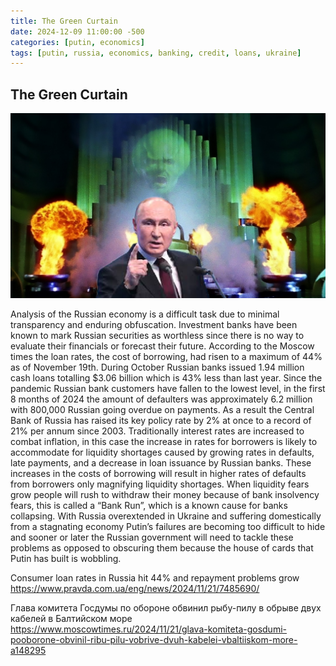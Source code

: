 ```yaml
---
title: The Green Curtain
date: 2024-12-09 11:00:00 -500
categories: [putin, economics]
tags: [putin, russia, economics, banking, credit, loans, ukraine]
---
```


## The Green Curtain

![img-description](/assets/greencurtain.png)

Analysis of the Russian economy is a difficult task due to minimal transparency and enduring obfuscation. Investment banks have been known to mark Russian securities as worthless since there is no way to evaluate their financials or forecast their future. According to the Moscow times the loan rates, the cost of borrowing, had risen to a maximum of 44% as of November 19th. During October Russian banks issued 1.94 million cash loans totalling $3.06 billion which is 43% less than last year. Since the pandemic Russian bank customers have fallen to the lowest level, in the first 8 months of 2024 the amount of defaulters was approximately 6.2 million with 800,000 Russian going overdue on payments. As a result the Central Bank of Russia has raised its key policy rate by 2% at once to a record of 21% per annum since 2003.
Traditionally interest rates are increased to combat inflation, in this case the increase in rates for borrowers is likely to accommodate for liquidity shortages caused by growing rates in defaults, late payments, and a decrease in loan issuance by Russian banks. These increases in the costs of borrowing will result in higher rates of defaults from borrowers only magnifying liquidity shortages. When liquidity fears grow people will rush to withdraw their money because of bank insolvency fears, this is called a “Bank Run”, which is a known cause for banks collapsing. With Russia overextended in Ukraine and suffering domestically from a stagnating economy Putin’s failures are becoming too difficult to hide and sooner or later the Russian government will need to tackle these problems as opposed to obscuring them because the house of cards that Putin has built is wobbling.

Consumer loan rates in Russia hit 44% and repayment problems grow
https://www.pravda.com.ua/eng/news/2024/11/21/7485690/ 

Глава комитета Госдумы по обороне обвинил рыбу-пилу в обрыве двух кабелей в Балтийском море
https://www.moscowtimes.ru/2024/11/21/glava-komiteta-gosdumi-pooborone-obvinil-ribu-pilu-vobrive-dvuh-kabelei-vbaltiiskom-more-a148295 
